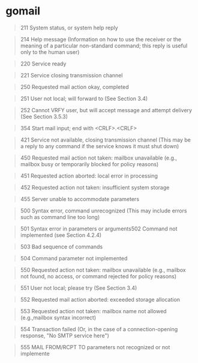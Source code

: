 # gomail


>211  System status, or system help reply
 
>214  Help message (Information on how to use the receiver or the meaning of a particular non-standard command; this reply is useful only to the human user) 

>220  <domain> Service ready 

>221  <domain> Service closing transmission channel 

>250  Requested mail action okay, completed 

>251  User not local; will forward to <forward-path> (See Section 3.4) 

>252  Cannot VRFY user, but will accept message and attempt delivery (See Section 3.5.3) 

>354  Start mail input; end with \<CRLF\>.\<CRLF\> 

>421  <domain> Service not available, closing transmission channel (This may be a reply to any command if the service knows it must shut down) 

>450  Requested mail action not taken: mailbox unavailable (e.g., mailbox busy or temporarily blocked for policy reasons) 

>451  Requested action aborted: local error in processing 

>452  Requested action not taken: insufficient system storage 

>455  Server unable to accommodate parameters 

>500  Syntax error, command unrecognized (This may include errors such as command line too long) 

>501  Syntax error in parameters or arguments502  Command not implemented (see Section 4.2.4)

>503  Bad sequence of commands 

>504  Command parameter not implemented 

>550  Requested action not taken: mailbox unavailable (e.g., mailbox not found, no access, or command rejected for policy reasons)

>551  User not local; please try <forward-path> (See Section 3.4) 

>552  Requested mail action aborted: exceeded storage allocation 

>553  Requested action not taken: mailbox name not allowed (e.g.,mailbox syntax incorrect) 

>554  Transaction failed (Or, in the case of a connection-opening response, "No SMTP service here") 

>555  MAIL FROM/RCPT TO parameters not recognized or not implemente
